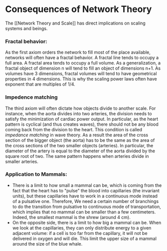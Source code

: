 # Consequences of Network Theory
The [[Network Theory and Scale]] has direct implications on scaling systems and beings. 

### Fractal behavior:

As the first axiom orders the network to fill most of the place available, networks will often have a fractal behavior. A fractal line tends to occupy a full area. A fractal area tends to occupy a full volume. As a generalization, a fractal object of dimension n will tend to fill an object of dimensions n+1. As volumes have 3 dimensions, fractal volumes will tend to have geometrical properties in 4 dimensions. This is why the scaling power laws often have exponent that are multiples of 1/4.

### Impedence matching

The third axiom will often dictate how objects divide to another scale. For instance, when the aorta divides into two arteries, the division needs to satisfy the minimization of cardiac power output. In particular, as the heart pattern is cyclical (and thus creates waves), there should not be any blood coming back from the division to the heart. This condition is called *impedance matching* in wave theory. As a result the area of the cross section of the bigger object (the aorta) has to be the same as the area of the cross sections of the two smaller objects (arteries). In particular, the diameter of the artery is equal to the diameter of the aorta divided by the square root of two. The same pattern happens when arteries divide in smaller arteries.

### Application to Mammals:

- There is a limit to how small a mammal can be, which is coming from the fact that the heart has to "pulse" the blood into capillaries (the invariant units), but these capillaries have to work in a continuous mode instead of a pulsative one. Therefore, We need a certain number of branchings to do the transition from pulsative to continuous mode of transportation, which implies that no mammal can be smaller than a few centimeters. Indeed, the smallest mammal is the shrew (around 4 cm).
- On the opposite side, there is a limit to how big a mammal can be. When we look at the capillaries, they can only distribute energy to a given adjacent volume: if a cell is too far from the capillary, it will not be delivered in oxygen and will die. This limit the upper size of a mammal around the size of the blue whale.